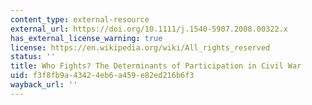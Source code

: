 ```yaml
---
content_type: external-resource
external_url: https://doi.org/10.1111/j.1540-5907.2008.00322.x
has_external_license_warning: true
license: https://en.wikipedia.org/wiki/All_rights_reserved
status: ''
title: Who Fights? The Determinants of Participation in Civil War
uid: f3f8fb9a-4342-4eb6-a459-e82ed216b6f3
wayback_url: ''
---
```

